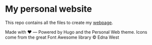 # My personal website
This repo contains all the files to create my [webpage](https://sagevdbrand.github.io/). 

Made with ❤️ — Powered by Hugo and the Personal Web theme. Icons come from the great Font Awesome library
© Edna West
